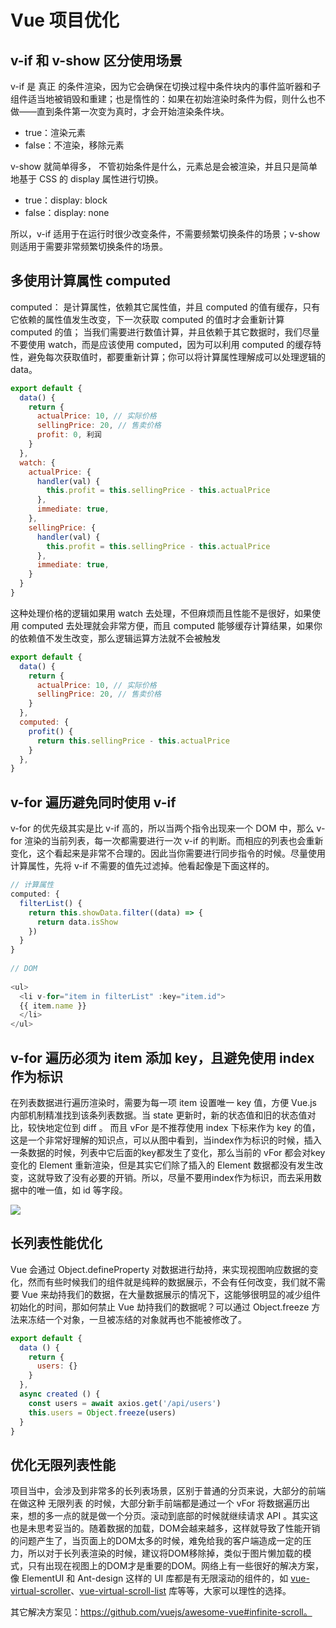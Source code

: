 # Vue 项目优化

## v-if 和 v-show 区分使用场景

v-if 是 真正 的条件渲染，因为它会确保在切换过程中条件块内的事件监听器和子组件适当地被销毁和重建；也是惰性的：如果在初始渲染时条件为假，则什么也不做——直到条件第一次变为真时，才会开始渲染条件块。

- true：渲染元素
- false：不渲染，移除元素

v-show 就简单得多， 不管初始条件是什么，元素总是会被渲染，并且只是简单地基于 CSS 的 display 属性进行切换。

- true：display: block
- false：display: none

所以，v-if 适用于在运行时很少改变条件，不需要频繁切换条件的场景；v-show 则适用于需要非常频繁切换条件的场景。

## 多使用计算属性 computed

computed： 是计算属性，依赖其它属性值，并且 computed 的值有缓存，只有它依赖的属性值发生改变，下一次获取 computed 的值时才会重新计算 computed 的值；
当我们需要进行数值计算，并且依赖于其它数据时，我们尽量不要使用 watch，而是应该使用 computed，因为可以利用 computed 的缓存特性，避免每次获取值时，都要重新计算；你可以将计算属性理解成可以处理逻辑的 data。

```js
export default {
  data() {
    return {
      actualPrice: 10, // 实际价格
      sellingPrice: 20, // 售卖价格
      profit: 0, 利润
    }
  },
  watch: {
    actualPrice: {
      handler(val) {
        this.profit = this.sellingPrice - this.actualPrice
      },
      immediate: true,
    },
    sellingPrice: {
      handler(val) {
        this.profit = this.sellingPrice - this.actualPrice
      },
      immediate: true,
    }
  }
}
```

这种处理价格的逻辑如果用 watch 去处理，不但麻烦而且性能不是很好，如果使用 computed 去处理就会非常方便，而且 computed 能够缓存计算结果，如果你的依赖值不发生改变，那么逻辑运算方法就不会被触发

```js
export default {
  data() {
    return {
      actualPrice: 10, // 实际价格
      sellingPrice: 20, // 售卖价格
    }
  },
  computed: {
    profit() {
      return this.sellingPrice - this.actualPrice
    }
  },
}
```

## v-for 遍历避免同时使用 v-if

v-for 的优先级其实是比 v-if 高的，所以当两个指令出现来一个 DOM 中，那么 v-for 渲染的当前列表，每一次都需要进行一次 v-if 的判断。而相应的列表也会重新变化，这个看起来是非常不合理的。因此当你需要进行同步指令的时候。尽量使用计算属性，先将 v-if 不需要的值先过滤掉。他看起像是下面这样的。

```js
// 计算属性
computed: {
  filterList() {
    return this.showData.filter((data) => {
      return data.isShow
    })
  }
}
  
// DOM
  
<ul>
  <li v-for="item in filterList" :key="item.id">
  {{ item.name }}
  </li>
</ul>
```

## v-for 遍历必须为 item 添加 key，且避免使用 index 作为标识

在列表数据进行遍历渲染时，需要为每一项 item 设置唯一 key 值，方便 Vue.js 内部机制精准找到该条列表数据。当 state 更新时，新的状态值和旧的状态值对比，较快地定位到 diff 。
而且 vFor 是不推荐使用 index 下标来作为 key 的值，这是一个非常好理解的知识点，可以从图中看到，当index作为标识的时候，插入一条数据的时候，列表中它后面的key都发生了变化，那么当前的 vFor 都会对key变化的 Element 重新渲染，但是其实它们除了插入的 Element 数据都没有发生改变，这就导致了没有必要的开销。所以，尽量不要用index作为标识，而去采用数据中的唯一值，如 id 等字段。

![](https://img2020.cnblogs.com/blog/1575596/202105/1575596-20210516173044650-185225398.png)

## 长列表性能优化

Vue 会通过 Object.defineProperty 对数据进行劫持，来实现视图响应数据的变化，然而有些时候我们的组件就是纯粹的数据展示，不会有任何改变，我们就不需要 Vue 来劫持我们的数据，在大量数据展示的情况下，这能够很明显的减少组件初始化的时间，那如何禁止 Vue 劫持我们的数据呢？可以通过 Object.freeze 方法来冻结一个对象，一旦被冻结的对象就再也不能被修改了。

```js
export default {
  data () {
    return {
      users: {}
    }
  },
  async created () {
    const users = await axios.get('/api/users')
    this.users = Object.freeze(users)
  }
}
```

## 优化无限列表性能

项目当中，会涉及到非常多的长列表场景，区别于普通的分页来说，大部分的前端在做这种 无限列表 的时候，大部分新手前端都是通过一个 vFor 将数据遍历出来，想的多一点的就是做一个分页。滚动到底部的时候就继续请求 API 。其实这也是未思考妥当的。随着数据的加载，DOM会越来越多，这样就导致了性能开销的问题产生了，当页面上的DOM太多的时候，难免给我的客户端造成一定的压力，所以对于长列表渲染的时候，建议将DOM移除掉，类似于图片懒加载的模式，只有出现在视图上的DOM才是重要的DOM。网络上有一些很好的解决方案，像 ElementUI 和 Ant-design 这样的 UI 库都是有无限滚动的组件的，如 [vue-virtual-scroller](https://github.com/Akryum/vue-virtual-scroller)、[vue-virtual-scroll-list](https://github.com/tangbc/vue-virtual-scroll-list) 库等等，大家可以理性的选择。

其它解决方案见：https://github.com/vuejs/awesome-vue#infinite-scroll。
